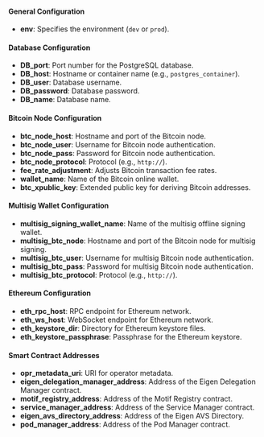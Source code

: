 #### General Configuration
- **env**: Specifies the environment (`dev` or `prod`).

#### Database Configuration
- **DB_port**: Port number for the PostgreSQL database.
- **DB_host**: Hostname or container name (e.g., `postgres_container`).
- **DB_user**: Database username.
- **DB_password**: Database password.
- **DB_name**: Database name.

#### Bitcoin Node Configuration
- **btc_node_host**: Hostname and port of the Bitcoin node.
- **btc_node_user**: Username for Bitcoin node authentication.
- **btc_node_pass**: Password for Bitcoin node authentication.
- **btc_node_protocol**: Protocol (e.g., `http://`).
- **fee_rate_adjustment**: Adjusts Bitcoin transaction fee rates.
- **wallet_name**: Name of the Bitcoin online wallet.
- **btc_xpublic_key**: Extended public key for deriving Bitcoin addresses.

#### Multisig Wallet Configuration
- **multisig_signing_wallet_name**: Name of the multisig offline signing wallet.
- **multisig_btc_node**: Hostname and port of the Bitcoin node for multisig signing.
- **multisig_btc_user**: Username for multisig Bitcoin node authentication.
- **multisig_btc_pass**: Password for multisig Bitcoin node authentication.
- **multisig_btc_protocol**: Protocol (e.g., `http://`).

#### Ethereum Configuration
- **eth_rpc_host**: RPC endpoint for Ethereum network.
- **eth_ws_host**: WebSocket endpoint for Ethereum network.
- **eth_keystore_dir**: Directory for Ethereum keystore files.
- **eth_keystore_passphrase**: Passphrase for the Ethereum keystore.

#### Smart Contract Addresses
- **opr_metadata_uri**: URI for operator metadata.
- **eigen_delegation_manager_address**: Address of the Eigen Delegation Manager contract.
- **motif_registry_address**: Address of the Motif Registry contract.
- **service_manager_address**: Address of the Service Manager contract.
- **eigen_avs_directory_address**: Address of the Eigen AVS Directory.
- **pod_manager_address**: Address of the Pod Manager contract.